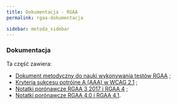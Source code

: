 ```yaml
---
title: Dokumentacja - RGAA
permalink: rgaa-dokumentacja

sidebar: metoda_sidebar
---
```


### Dokumentacja

Ta część zawiera:

* [Dokument metodyczny do nauki wykonywania testów RGAA](metodologia.md) ; <!-- ref sur numerique.gouv /publications/rgaa-accessibilite/documentation-rgaa/methodologie-test/ -->
* [Kryteria sukcesu potrójne A (AAA) w WCAG 2.1](anks-aaa.md) ; <!-- ref sur numerique.gouv /publications/rgaa-accessibilite/documentation-rgaa/annexe-aaa/ -->
* [Notatki porónawcze RGAA 3 2017 i RGAA 4](notes-revision-rgaa3-rgaa4.md) ; <!-- ref sur numerique.gouv /publications/rgaa-accessibilite/documentation-rgaa/notes-revision-rgaa3-rgaa4.0/ -->
* [Notatki porónawcze RGAA 4.0 i RGAA 4.1](notes-revision-rgaa40-rgaa41.md). <!-- ref sur numerique.gouv /publications/rgaa-accessibilite/documentation-rgaa/notes-revision-rgaa4.0-rgaa4.1/ -->
